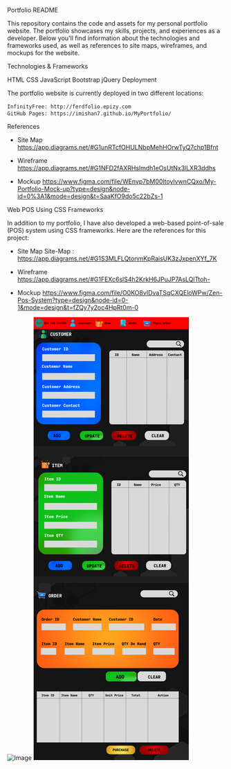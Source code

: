    Portfolio README

This repository contains the code and assets for my personal portfolio website. 
The portfolio showcases my skills, projects, and experiences as a developer. Below you'll find information about the technologies and frameworks used, as well as references to site maps, wireframes, and mockups for the website.

 Technologies & Frameworks 

   HTML
   CSS
   JavaScript
   Bootstrap
   jQuery
   Deployment

  The portfolio website is currently deployed in two different locations:

    InfinityFree: http://ferdfolio.epizy.com
    GitHub Pages: https://imishan7.github.io/MyPortfolio/


   References

* Site Map
 https://app.diagrams.net/#G1unRTcfOHULNbpMehHOrwTyQ7chp1Bfnt

* Wireframe 
https://app.diagrams.net/#G1NFD2fAXRHslmdh1eOsUtNx3lLXR3ddhs

* Mockup
https://www.figma.com/file/WEnvp7bM00ltoylvwnCQxo/My-Portfolio-Mock-up?type=design&node-id=0%3A1&mode=design&t=SaaKfO9do5c22bZs-1



 Web POS Using CSS Frameworks 

In addition to my portfolio, I have also developed a web-based point-of-sale (POS) 
system using CSS frameworks. Here are the references for this project:

* Site Map
Site-Map : https://app.diagrams.net/#G1S3MLFLQtonmKpRaisUK3zJxpenXYf_7K

* Wireframe
https://app.diagrams.net/#G1FEXc6slS4h2KrkH6JPuJP7AsLQlTtoh-

* Mockup
https://www.figma.com/file/O0KO8vIDvaTSqCXQEloWPw/Zen-Pos-System?type=design&node-id=0-1&mode=design&t=fZQy7y2oc4HpRt0m-0

 <img alt="Image" id="education" src="assets/GalleryImages/My Portfolio Mock-up.png">


 <img alt="Image1" id="education2" src="assets/GalleryImages/Zen Pos System.png">
